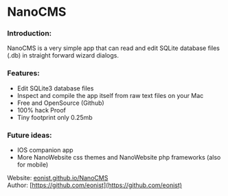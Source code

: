 # NanoCMS

### Introduction:
NanoCMS is a very simple app that can read and edit SQLite database files (.db) in straight forward wizard dialogs.

### Features:
- Edit SQLite3 database files
- Inspect and compile the app itself from raw text files on your Mac
- Free and OpenSource (Github)
- 100% hack Proof
- Tiny footprint only 0.25mb

### Future ideas:
- IOS companion app
- More NanoWebsite css themes and NanoWebsite php frameworks (also for mobile)

Website: [eonist.github.io/NanoCMS](http://eonist.github.io/NanoCMS/) <Br>
Author: [https://github.com/eonist](https://github.com/eonist)
